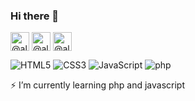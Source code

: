 ### Hi there 👋
<style>
a:hover {
  background-color: 	#1DA1F2;
}
</style>
<a href="https://twitter.com/alperbayrmm"  onMouseOver="this.style.color='#1DA1F2'"  target="blank" ><img align="center" src="https://cdn.jsdelivr.net/npm/simple-icons@3.0.1/icons/twitter.svg" alt="@alperbayram" height="30" width="30" /></a>
<a href="https://www.linkedin.com/in/alper-bayram-a9196a194/" target="blank"><img align="center" src="https://cdn.jsdelivr.net/npm/simple-icons@3.0.1/icons/linkedin.svg" alt="@alperbayram" height="30" width="30" /></a>
<a href="https://alperbayrmm.medium.com/" target="blank"><img align="center" src="https://cdn.jsdelivr.net/npm/simple-icons@3.0.1/icons/medium.svg" alt="@alperbayram" height="30" width="30" /></a>


![HTML5](https://img.icons8.com/color/30/html-5.png)
![CSS3](https://img.icons8.com/color/30/css3.png)
![JavaScript](https://img.icons8.com/color/30/javascript.png)
![php](https://img.icons8.com/color/30/php.png)

⚡ I’m currently learning php and javascript
